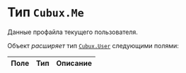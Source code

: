 Тип `Cubux.Me`
==============

Данные профайла текущего пользователя.

Объект _расширяет_ тип [`Cubux.User`][Cubux.User] следующими полями:

Поле | Тип | Описание
---- | --- | --------


[Cubux.User]: ../user.md
